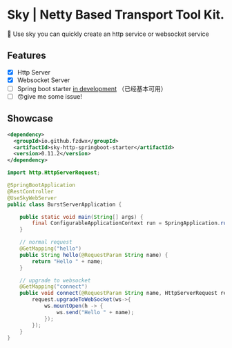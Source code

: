 # Sky | Netty Based Transport Tool Kit.

🚀 Use sky you can quickly create an http service or websocket service

## Features

- [x] Http Server
- [x] Websocket Server
- [ ] Spring boot starter [in development](https://github.com/fzdwx/sky/tree/dev-springboot-starter) （已经基本可用）
- [ ] 😙give me some issue!

## Showcase

```xml
<dependency>
  <groupId>io.github.fzdwx</groupId>
  <artifactId>sky-http-springboot-starter</artifactId>
  <version>0.11.2</version>
</dependency>
```

```java
import http.HttpServerRequest;

@SpringBootApplication
@RestController
@UseSkyWebServer
public class BurstServerApplication {

    public static void main(String[] args) {
        final ConfigurableApplicationContext run = SpringApplication.run(BurstServerApplication.class);
    }

    // normal request
    @GetMapping("hello")
    public String hello(@RequestParam String name) {
        return "Hello " + name;
    }

    // upgrade to websocket
    @GetMapping("connect")
    public void connect(@RequestParam String name, HttpServerRequest request) {
        request.upgradeToWebSocket(ws->{
            ws.mountOpen(h -> {
                ws.send("Hello " + name);
            });
        });
    }
}
```
